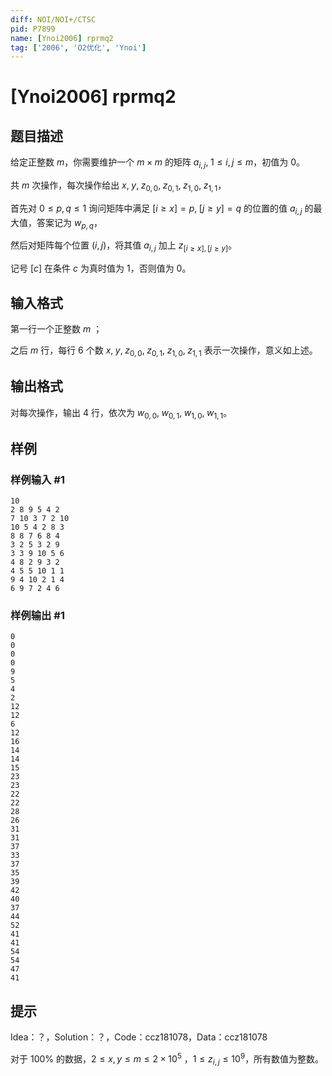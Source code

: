 ```yaml
---
diff: NOI/NOI+/CTSC
pid: P7899
name: [Ynoi2006] rprmq2
tag: ['2006', 'O2优化', 'Ynoi']
---
```

# [Ynoi2006] rprmq2
## 题目描述

给定正整数 $m$，你需要维护一个 $m\times m$ 的矩阵 $a_{i,j},\;1\le i,j\le m$，初值为 $0$。

共 $m$ 次操作，每次操作给出 $x,\;y,\;z_{0,0},\;z_{0,1},\;z_{1,0},\;z_{1,1}$，

首先对 $0\le p,q\le 1$ 询问矩阵中满足 $[i\ge x]=p,\;[j\ge y]=q$ 的位置的值 $a_{i,j}$ 的最大值，答案记为 $w_{p,q}$，

然后对矩阵每个位置 $(i,j)$，将其值 $a_{i,j}$ 加上 $z_{[i\ge x],[j\ge y]}$。

记号 $[c]$ 在条件 $c$ 为真时值为 $1$，否则值为 $0$。
## 输入格式

第一行一个正整数 $m$ ；

之后 $m$ 行，每行 $6$ 个数 $x,\;y,\;z_{0,0},\;z_{0,1},\;z_{1,0},\;z_{1,1}$ 表示一次操作，意义如上述。
## 输出格式

对每次操作，输出 $4$ 行，依次为 $w_{0,0},\;w_{0,1},\;w_{1,0},\;w_{1,1}$。
## 样例

### 样例输入 #1
```
10
2 8 9 5 4 2
7 10 3 7 2 10
10 5 4 2 8 3
8 8 7 6 8 4
3 2 5 3 2 9
3 3 9 10 5 6
4 8 2 9 3 2
4 5 5 10 1 1
9 4 10 2 1 4
6 9 7 2 4 6

```
### 样例输出 #1
```
0
0
0
0
9
5
4
2
12
12
6
12
16
14
14
15
23
23
22
22
28
26
31
31
37
33
37
35
39
42
40
37
44
52
41
41
54
54
47
41

```
## 提示

Idea：？，Solution：？，Code：ccz181078，Data：ccz181078

对于 $100\%$ 的数据，$2 \le x,y\le m\le 2\times 10^5$ ，$1\le z_{i,j}\le 10^9$，所有数值为整数。
